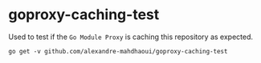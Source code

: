 # goproxy-caching-test
Used to test if the `Go Module Proxy` is caching  this repository as expected.

```shell
go get -v github.com/alexandre-mahdhaoui/goproxy-caching-test
```
